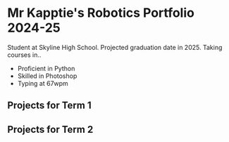 # Mr Kapptie's Robotics Portfolio 2024-25
Student at Skyline High School. Projected graduation date in 2025. Taking courses in..
* Proficient in Python
* Skilled in Photoshop
* Typing at 67wpm

## Projects for Term 1

## Projects for Term 2

